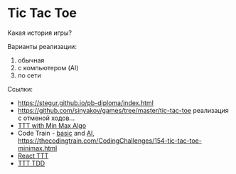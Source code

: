 # Tic Tac Toe

Какая история игры?

Варианты реализации:
1. обычная
2. с компьютером (AI)
3. по сети


Ссылки:
- https://stegur.github.io/pb-diploma/index.html
- https://github.com/sinyakov/games/tree/master/tic-tac-toe реализация с отменой ходов...
- [TTT with Min Max Algo](https://www.youtube.com/watch?v=P2TcQ3h0ipQ)
- Code Train - [basic](https://youtu.be/GTWrWM1UsnA) and [AI](https://youtu.be/trKjYdBASyQ), https://thecodingtrain.com/CodingChallenges/154-tic-tac-toe-minimax.html
- [React TTT](https://reactjs.org/tutorial/tutorial.html)
- [TTT TDD](https://bespoyasov.ru/ttt-tdd/)